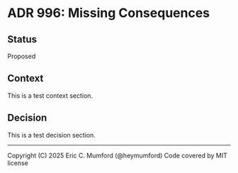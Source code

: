 # ADR 996: Missing Consequences

## Status

Proposed

## Context

This is a test context section.

## Decision

This is a test decision section.



---
Copyright (C) 2025 Eric C. Mumford (@heymumford) Code covered by MIT license

